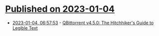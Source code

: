 # [Published on 2023-01-04](index.md)

* [2023-01-04, 06:57:53](https://news.ycombinator.com/item?id=34242863) - [QBittorrent v4.5.0: The Hitchhiker's Guide to Legible Text](https://datalars.com/2023/01/03/qbittorrent-v450-the-hitchhikers-guide-to-legible-text-2/)
